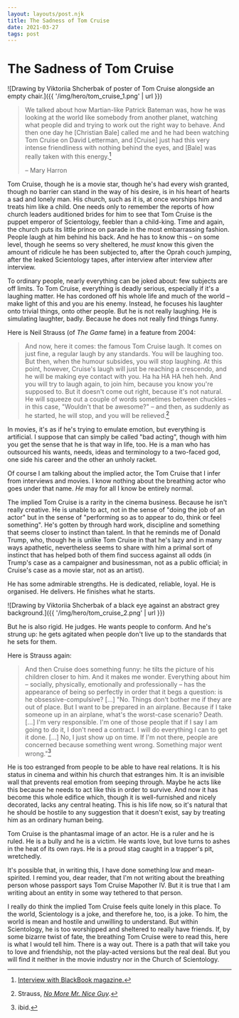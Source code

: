 ```yaml
---
layout: layouts/post.njk
title: The Sadness of Tom Cruise
date: 2021-03-27
tags: post
---
```


# The Sadness of Tom Cruise

![Drawing by Viktoriia Shcherbak of poster of Tom Cruise alongside an empty chair.]({{ '/img/hero/tom_cruise_1.png' | url }})

> We talked about how Martian-like Patrick Bateman was, how he was looking at the world like somebody from another planet, watching what people did and trying to work out the right way to behave. And then one day he [Christian Bale] called me and he had been watching Tom Cruise on David Letterman, and [Cruise] just had this very intense friendliness with nothing behind the eyes, and [Bale] was really taken with this energy.[^1]
>
> – Mary Harron

Tom Cruise, though he is a movie star, though he's had every wish granted, though no barrier can stand in the way of his desire, is in his heart of hearts a sad and lonely man. His church, such as it is, at once worships him and treats him like a child. One needs only to remember the reports of how church leaders auditioned brides for him to see that Tom Cruise is the puppet emperor of Scientology, feebler than a child-king. Time and again, the church puts its little prince on parade in the most embarrassing fashion. People laugh at him behind his back. And he has to know this – on some level, though he seems so very sheltered, he _must_ know this given the amount of ridicule he has been subjected to, after the Oprah couch jumping, after the leaked Scientology tapes, after interview after interview after interview.

To ordinary people, nearly everything can be joked about: few subjects are off limits. To Tom Cruise, everything is deadly serious, especially if it's a laughing matter. He has cordoned off his whole life and much of the world – make light of this and you are his enemy. Instead, he focuses his laughter onto trivial things, onto other people. But he is not really laughing. He is simulating laughter, badly. Because he does not really find things funny.

Here is Neil Strauss (of _The Game_ fame) in a feature from 2004:

> And now, here it comes: the famous Tom Cruise laugh. It comes on just fine, a regular laugh by any standards. You will be laughing too. But then, when the humour subsides, you will stop laughing. At this point, however, Cruise's laugh will just be reaching a crescendo, and he will be making eye contact with you. Ha ha HA HA heh heh. And you will try to laugh again, to join him, because you know you're supposed to. But it doesn't come out right, because it's not natural. He will squeeze out a couple of words sometimes between chuckles – in this case, "Wouldn't that be awesome?" – and then, as suddenly as he started, he will stop, and you will be relieved.[^2]

In movies, it's as if he's trying to emulate emotion, but everything is artificial. I suppose that can simply be called "bad acting", though with him you get the sense that he is that way in life, too. He is a man who has outsourced his wants, needs, ideas and terminology to a two-faced god, one side his career and the other an unholy racket.

Of course I am talking about the implied actor, the Tom Cruise that I infer from interviews and movies. I know nothing about the breathing actor who goes under that name. _He_ may for all I know be entirely normal.

The implied Tom Cruise is a rarity in the cinema business. Because he isn't really creative. He is unable to act, not in the sense of "doing the job of an actor" but in the sense of "performing so as to appear to do, think or feel something". He's gotten by through hard work, discipline and something that seems closer to instinct than talent. In that he reminds me of Donald Trump, who, though he is unlike Tom Cruise in that he's lazy and in many ways apathetic, nevertheless seems to share with him a primal sort of instinct that has helped both of them find success against all odds (in Trump's case as a campaigner and businessman, not as a public official; in Cruise's case as a movie star, not as an artist).

He has some admirable strengths. He is dedicated, reliable, loyal. He is organised. He delivers. He finishes what he starts.

![Drawing by Viktoriia Shcherbak of a black eye against an abstract grey background.]({{ '/img/hero/tom_cruise_2.png' | url }})

But he is also rigid. He judges. He wants people to conform. And he's strung up: he gets agitated when people don't live up to the standards that he sets for them.

Here is Strauss again:

> And then Cruise does something funny: he tilts the picture of his children closer to him. And it makes me wonder. Everything about him – socially, physically, emotionally and professionally – has the appearance of being so perfectly in order that it begs a question: is he obsessive-compulsive? [...] "No. Things don't bother me if they are out of place. But I want to be prepared in an airplane. Because if I take someone up in an airplane, what's the worst-case scenario? Death. [...] I'm very responsible. I'm one of those people that if I say I am going to do it, I don't need a contract. I will do everything I can to get it done. [...] No, I just show up on time. If I'm not there, people are concerned because something went wrong. Something major went wrong."[^3]

He is too estranged from people to be able to have real relations. It is his status in cinema and within his church that estranges him. It is an invisible wall that prevents real emotion from seeping through. Maybe he acts like this because he needs to act like this in order to survive. And now it has become this whole edifice which, though it is well-furnished and nicely decorated, lacks any central heating. This is his life now, so it's natural that he should be hostile to any suggestion that it doesn't exist, say by treating him as an ordinary human being.

Tom Cruise is the phantasmal image of an actor. He is a ruler and he is ruled. He is a bully and he is a victim. He wants love, but love turns to ashes in the heat of its own rays. He is a proud stag caught in a trapper's pit, wretchedly.

It's possible that, in writing this, I have done something low and mean-spirited. I remind you, dear reader, that I'm not writing about the breathing person whose passport says Tom Cruise Mapother IV. But it is true that I am writing about an entity in some way tethered to that person.

I really do think the implied Tom Cruise feels quite lonely in this place. To the world, Scientology is a joke, and therefore he, too, is a joke. To him, the world is mean and hostile and unwilling to understand. But within Scientology, he is too worshipped and sheltered to really have friends. If, by some bizarre twist of fate, the breathing Tom Cruise were to read this, here is what I would tell him. There is a way out. There is a path that will take you to love and friendship, not the play-acted versions but the real deal. But you will find it neither in the movie industry nor in the Church of Scientology.

[^1]: [Interview with BlackBook magazine.](https://webcache.googleusercontent.com/search?q=cache:https%3A%2F%2Fblackbookmag.com%2Farts-culture%2Ffilm%2Fmary-harron-reveals-inspiration-behind-patrick-bateman%2F)
[^2]: Strauss, _[No More Mr. Nice Guy](https://webcache.googleusercontent.com/search?q=cache:V_XSuf0S0qkJ:https://www.theguardian.com/film/2004/sep/12/features.magazine+&cd=1&hl=en&ct=clnk&gl=se)_.
[^3]: ibid.
